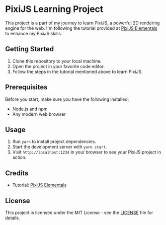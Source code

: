 # PixiJS Learning Project

This project is a part of my journey to learn PixiJS, a powerful 2D rendering engine for the web. I'm following the tutorial provided at [PixiJS Elementals](https://www.pixijselementals.com) to enhance my PixiJS skills.

## Getting Started

1. Clone this repository to your local machine.
2. Open the project in your favorite code editor.
3. Follow the steps in the tutorial mentioned above to learn PixiJS.

## Prerequisites

Before you start, make sure you have the following installed:

- Node.js and npm
- Any modern web browser

## Usage

1. Run `yarn` to install project dependencies.
2. Start the development server with `yarn start`.
3. Visit `http://localhost:1234` in your browser to see your PixiJS project in action.

## Credits

- Tutorial: [PixiJS Elementals](https://www.pixijselementals.com)

## License

This project is licensed under the MIT License - see the [LICENSE](LICENSE) file for details.
